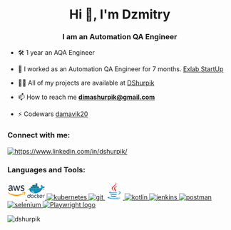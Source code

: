 <h1 align="center">Hi 👋, I'm Dzmitry</h1>
<h3 align="center">I am an Automation QA Engineer</h3>

- 🛠 1 year an AQA Engineer

- 🔭 I worked as an Automation QA Engineer for 7 months. [Exlab StartUp](https://exlab.team/)

- 👨‍💻 All of my projects are available at [DShurpik](https://github.com/DShurpik?tab=repositories)

- 📫 How to reach me **dimashurpik@gmail.com**

- ⚡ Codewars [damavik20](https://www.codewars.com/users/damavik20)

<h3 align="left">Connect with me:</h3>
<p align="left">
<a href="https://www.linkedin.com/in/dshurpik/" target="blank"><img align="center" src="https://raw.githubusercontent.com/rahuldkjain/github-profile-readme-generator/master/src/images/icons/Social/linked-in-alt.svg" alt="https://www.linkedin.com/in/dshurpik/" height="30" width="40" /></a>
</p>

<h3 align="left">Languages and Tools:</h3>
<p align="left">
<a href="https://aws.amazon.com" target="_blank" rel="noreferrer"> <img src="https://raw.githubusercontent.com/devicons/devicon/master/icons/amazonwebservices/amazonwebservices-original-wordmark.svg" alt="aws" width="40" height="40"/> </a>
<a href="https://www.docker.com/" target="_blank" rel="noreferrer"> <img src="https://raw.githubusercontent.com/devicons/devicon/master/icons/docker/docker-original-wordmark.svg" alt="docker" width="40" height="40"/> </a>
<a href="https://kubernetes.io" target="_blank" rel="noreferrer"> <img src="https://www.vectorlogo.zone/logos/kubernetes/kubernetes-icon.svg" alt="kubernetes" width="40" height="40"/> </a>
<a href="https://git-scm.com/" target="_blank" rel="noreferrer"> <img src="https://www.vectorlogo.zone/logos/git-scm/git-scm-icon.svg" alt="git" width="40" height="40"/> </a>
<a href="https://www.java.com" target="_blank" rel="noreferrer"> <img src="https://raw.githubusercontent.com/devicons/devicon/master/icons/java/java-original.svg" alt="java" width="40" height="40"/> </a>
<a href="https://kotlinlang.org" target="_blank" rel="noreferrer"> <img src="https://www.vectorlogo.zone/logos/kotlinlang/kotlinlang-icon.svg" alt="kotlin" width="40" height="40"/> </a>
<a href="https://www.jenkins.io" target="_blank" rel="noreferrer"> <img src="https://www.vectorlogo.zone/logos/jenkins/jenkins-icon.svg" alt="jenkins" width="40" height="40"/> </a> 
<a href="https://postman.com" target="_blank" rel="noreferrer"> <img src="https://www.vectorlogo.zone/logos/getpostman/getpostman-icon.svg" alt="postman" width="40" height="40"/> </a> 
<a href="https://www.selenium.dev" target="_blank" rel="noreferrer"> <img src="https://raw.githubusercontent.com/detain/svg-logos/780f25886640cef088af994181646db2f6b1a3f8/svg/selenium-logo.svg" alt="selenium" width="40" height="40"/> </a> 
<a href="https://playwright.dev/" target="_blank" rel="noreferrer"> <img src="https://playwright.dev/img/playwright-logo.svg" alt="Playwright logo" width="40" height="40"></a>
</p>

<p><img align="center" src="https://github-readme-stats.vercel.app/api/top-langs?username=dshurpik&show_icons=true&locale=en&layout=compact" alt="dshurpik" /></p>

